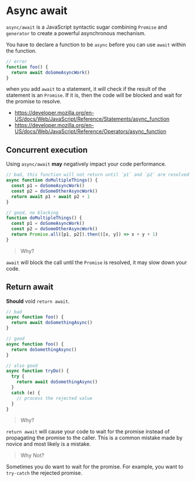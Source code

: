 # Async await

`async/await` is a JavaScript syntactic sugar combining `Promise` and `generator` to create a powerful asynchronous mechanism.

You have to declare a function to be `async` before you can use `await` within the function.

```ts
// error
function foo() {
  return await doSomeAsyncWork()
}
```

when you add `await` to a statement, it will check if the result of the statement is an `Promise`.
If it is, then the code will be blocked and wait for the promise to resolve.

- <https://developer.mozilla.org/en-US/docs/Web/JavaScript/Reference/Statements/async_function>
- <https://developer.mozilla.org/en-US/docs/Web/JavaScript/Reference/Operators/async_function>

## Concurrent execution

Using `async/await` **may** negatively impact your code performance.

```ts
// bad, this function will not return until `p1` and `p2` are resolved
async function doMultipleThings() {
  const p1 = doSomeAsyncWork()
  const p2 = doSomeOtherAsyncWork()
  return await p1 + await p2 + 1
}

// good, no blocking
function doMultipleThings() {
  const p1 = doSomeAsyncWork()
  const p2 = doSomeOtherAsyncWork()
  return Promise.all([p1, p2]).then(([x, y]) => x + y + 1)
}
```

> Why?

`await` will block the call until the `Promise` is resolved,
it may slow down your code.

## Return await

**Should** void `return await`.

```ts
// bad
async function foo() {
  return await doSomethingAsync()
}

// good
async function foo() {
  return doSomethingAsync()
}

// also good
async function tryDo() {
  try {
    return await doSomethingAsync()
  }
  catch (e) {
    // process the rejected value
  }
}
```

> Why?

`return await` will cause your code to wait for the promise instead of propagating the promise to the caller.
This is a common mistake made by novice and most likely is a mistake.

> Why Not?

Sometimes you do want to wait for the promise.
For example, you want to `try-catch` the rejected promise.
